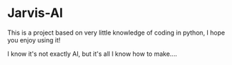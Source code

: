 # Jarvis-AI

This is a project based on very little knowledge of coding in python, I hope you enjoy using it!


I know it's not exactly AI, but it's all I know how to make....
